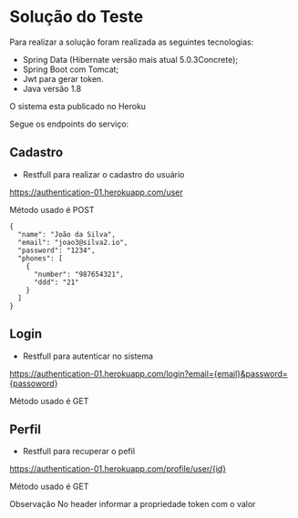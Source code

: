 # Solução do Teste

Para realizar a solução foram realizada as seguintes tecnologias:

* Spring Data (Hibernate versão mais atual 5.0.3Concrete);
* Spring Boot com Tomcat;
* Jwt para gerar token.
* Java versão 1.8

O sistema esta publicado no Heroku

Segue os endpoints do serviço:

## Cadastro

* Restfull para realizar o cadastro do usuário

https://authentication-01.herokuapp.com/user

Método usado é POST

```
{
  "name": "João da Silva",
  "email": "joao3@silva2.io",
  "password": "1234",
  "phones": [
    {
      "number": "987654321",
      "ddd": "21"
    }
  ]
}
```
## Login

* Restfull para autenticar no sistema

https://authentication-01.herokuapp.com/login?email={email}&password={passoword}

Método usado é GET

## Perfil

* Restfull para recuperar o pefil

https://authentication-01.herokuapp.com/profile/user/{id}

Método usado é GET

Observação No header informar a propriedade token com o valor

